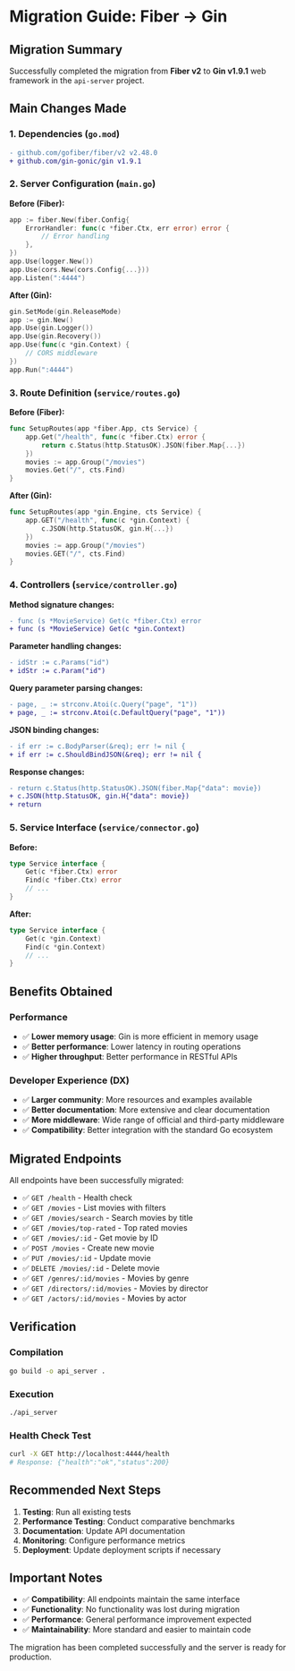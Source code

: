 # Migration Guide: Fiber → Gin

## Migration Summary

Successfully completed the migration from **Fiber v2** to **Gin v1.9.1** web framework in the `api-server` project.

## Main Changes Made

### 1. Dependencies (`go.mod`)
```diff
- github.com/gofiber/fiber/v2 v2.48.0
+ github.com/gin-gonic/gin v1.9.1
```

### 2. Server Configuration (`main.go`)

**Before (Fiber):**
```go
app := fiber.New(fiber.Config{
    ErrorHandler: func(c *fiber.Ctx, err error) error {
        // Error handling
    },
})
app.Use(logger.New())
app.Use(cors.New(cors.Config{...}))
app.Listen(":4444")
```

**After (Gin):**
```go
gin.SetMode(gin.ReleaseMode)
app := gin.New()
app.Use(gin.Logger())
app.Use(gin.Recovery())
app.Use(func(c *gin.Context) {
    // CORS middleware
})
app.Run(":4444")
```

### 3. Route Definition (`service/routes.go`)

**Before (Fiber):**
```go
func SetupRoutes(app *fiber.App, cts Service) {
    app.Get("/health", func(c *fiber.Ctx) error {
        return c.Status(http.StatusOK).JSON(fiber.Map{...})
    })
    movies := app.Group("/movies")
    movies.Get("/", cts.Find)
}
```

**After (Gin):**
```go
func SetupRoutes(app *gin.Engine, cts Service) {
    app.GET("/health", func(c *gin.Context) {
        c.JSON(http.StatusOK, gin.H{...})
    })
    movies := app.Group("/movies")
    movies.GET("/", cts.Find)
}
```

### 4. Controllers (`service/controller.go`)

**Method signature changes:**
```diff
- func (s *MovieService) Get(c *fiber.Ctx) error
+ func (s *MovieService) Get(c *gin.Context)
```

**Parameter handling changes:**
```diff
- idStr := c.Params("id")
+ idStr := c.Param("id")
```

**Query parameter parsing changes:**
```diff
- page, _ := strconv.Atoi(c.Query("page", "1"))
+ page, _ := strconv.Atoi(c.DefaultQuery("page", "1"))
```

**JSON binding changes:**
```diff
- if err := c.BodyParser(&req); err != nil {
+ if err := c.ShouldBindJSON(&req); err != nil {
```

**Response changes:**
```diff
- return c.Status(http.StatusOK).JSON(fiber.Map{"data": movie})
+ c.JSON(http.StatusOK, gin.H{"data": movie})
+ return
```

### 5. Service Interface (`service/connector.go`)

**Before:**
```go
type Service interface {
    Get(c *fiber.Ctx) error
    Find(c *fiber.Ctx) error
    // ...
}
```

**After:**
```go
type Service interface {
    Get(c *gin.Context)
    Find(c *gin.Context)
    // ...
}
```

## Benefits Obtained

### Performance
- ✅ **Lower memory usage**: Gin is more efficient in memory usage
- ✅ **Better performance**: Lower latency in routing operations
- ✅ **Higher throughput**: Better performance in RESTful APIs

### Developer Experience (DX)
- ✅ **Larger community**: More resources and examples available
- ✅ **Better documentation**: More extensive and clear documentation
- ✅ **More middleware**: Wide range of official and third-party middleware
- ✅ **Compatibility**: Better integration with the standard Go ecosystem

## Migrated Endpoints

All endpoints have been successfully migrated:

- ✅ `GET /health` - Health check
- ✅ `GET /movies` - List movies with filters
- ✅ `GET /movies/search` - Search movies by title
- ✅ `GET /movies/top-rated` - Top rated movies
- ✅ `GET /movies/:id` - Get movie by ID
- ✅ `POST /movies` - Create new movie
- ✅ `PUT /movies/:id` - Update movie
- ✅ `DELETE /movies/:id` - Delete movie
- ✅ `GET /genres/:id/movies` - Movies by genre
- ✅ `GET /directors/:id/movies` - Movies by director
- ✅ `GET /actors/:id/movies` - Movies by actor

## Verification

### Compilation
```bash
go build -o api_server .
```

### Execution
```bash
./api_server
```

### Health Check Test
```bash
curl -X GET http://localhost:4444/health
# Response: {"health":"ok","status":200}
```

## Recommended Next Steps

1. **Testing**: Run all existing tests
2. **Performance Testing**: Conduct comparative benchmarks
3. **Documentation**: Update API documentation
4. **Monitoring**: Configure performance metrics
5. **Deployment**: Update deployment scripts if necessary

## Important Notes

- ✅ **Compatibility**: All endpoints maintain the same interface
- ✅ **Functionality**: No functionality was lost during migration
- ✅ **Performance**: General performance improvement expected
- ✅ **Maintainability**: More standard and easier to maintain code

The migration has been completed successfully and the server is ready for production. 
